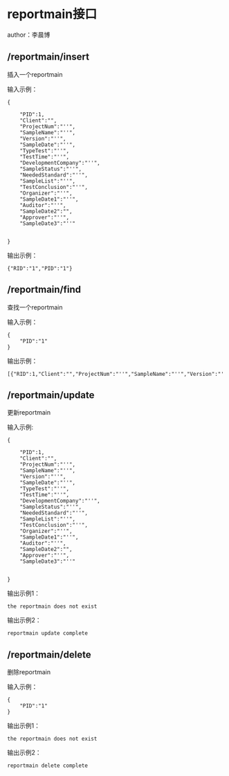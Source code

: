 # reportmain接口
author：李晨博

## /reportmain/insert
插入一个reportmain

输入示例：
```
{               

    "PID":1,
    "Client":"",
    "ProjectNum":"''",
    "SampleName":"''",
    "Version":"''",
    "SampleDate":"''",
    "TypeTest":"''",
    "TestTime":"''",
    "DevelopmentCompany":"''",
    "SampleStatus":"''",
    "NeededStandard":"''",
    "SampleList":"''",
    "TestConclusion":"''",
    "Organizer":"''",
    "SampleDate1":"''",
    "Auditor":"''",
    "SampleDate2":"",
    "Approver":"''",
    "SampleDate3":"''"


}
```

输出示例：
```
{"RID":"1","PID":"1"}
```

## /reportmain/find
查找一个reportmain

输入示例：
```
{
    "PID":"1"
}
```
输出示例：
```
[{"RID":1,"Client":"","ProjectNum":"''","SampleName":"''","Version":"''","SampleDate":"''","TypeTest":"''","TestTime":"''","DevelopmentCompany":"''","SampleStatus":"''","NeededStandard":"''","SampleList":"''","TestConclusion":"''","Organizer":"''","SampleDate1":"''","Auditor":"''","SampleDate2":"","Approver":"''","SampleDate3":"''"}]
```

## /reportmain/update
更新reportmain

输入示例:
```
{               

    "PID":1,
    "Client":"",
    "ProjectNum":"''",
    "SampleName":"''",
    "Version":"''",
    "SampleDate":"''",
    "TypeTest":"''",
    "TestTime":"''",
    "DevelopmentCompany":"''",
    "SampleStatus":"''",
    "NeededStandard":"''",
    "SampleList":"''",
    "TestConclusion":"''",
    "Organizer":"''",
    "SampleDate1":"''",
    "Auditor":"''",
    "SampleDate2":"",
    "Approver":"''",
    "SampleDate3":"''"


}
```

输出示例1：
```
the reportmain does not exist
```
输出示例2：
```
reportmain update complete
```

## /reportmain/delete
删除reportmain

输入示例：
```
{
    "PID":"1"
}
```
输出示例1：
```
the reportmain does not exist
```
输出示例2：
```
reportmain delete complete
```